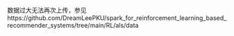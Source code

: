 数据过大无法再次上传，参见https://github.com/DreamLeePKU/spark_for_reinforcement_learning_based_recommender_systems/tree/main/RL/als/data